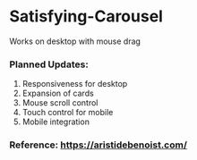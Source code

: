 # Satisfying-Carousel

Works on desktop with mouse drag  

### Planned Updates:
1. Responsiveness for desktop  
2. Expansion of cards  
3. Mouse scroll control  
5. Touch control for mobile  
6. Mobile integration  

### Reference: https://aristidebenoist.com/
